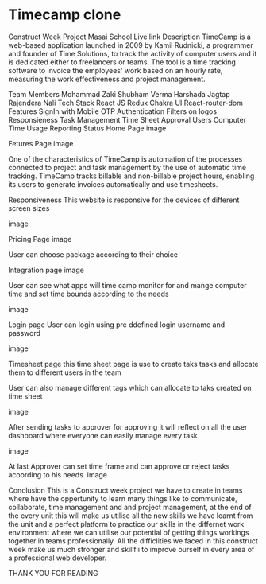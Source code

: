 # Timecamp clone
Construct Week Project Masai School
Live link
Description
TimeCamp is a web-based application launched in 2009 by Kamil Rudnicki, a programmer and founder of Time Solutions, to track the activity of computer users and it is dedicated either to freelancers or teams. The tool is a time tracking software to invoice the employees' work based on an hourly rate, measuring the work effectiveness and project management.

Team Members
Mohammad Zaki
Shubham Verma
Harshada Jagtap
Rajendera Nali
Tech Stack
React JS
Redux
Chakra UI
React-router-dom
Features
SignIn with Mobile OTP Authentication
Filters on logos
Responsieness
Task Management
Time Sheet Approval
Users
Computer Time Usage
Reporting Status
Home Page
image

Fetures Page
image

One of the characteristics of TimeCamp is automation of the processes connected to project and task management by the use of automatic time tracking. TimeCamp tracks billable and non-billable project hours, enabling its users to generate invoices automatically and use timesheets.

Responsiveness
This website is responsive for the devices of different screen sizes

image

Pricing Page
image

User can choose package according to their choice

Integration page
image

User can see what apps will time camp monitor for and mange computer time and set time bounds according to the needs

image

Login page
User can login using pre ddefined login username and password

image

Timesheet page
this time sheet page is use to create taks tasks and allocate them to different users in the team

User can also manage different tags which can allocate to taks created on time sheet

image

After sending tasks to approver for approving it will reflect on all the user dashboard where everyone can easily manage every task

image

At last Approver can set time frame and can approve or reject tasks acoording to his needs.
image

Conclusion
This is a Construct week project we have to create in teams where have the oppertunity to learn many things like to communicate, collaborate, time management and and project management, at the end of the every unit this will make us utilise all the new skills we have learnt from the unit and a perfect platform to practice our skills in the differnet work environment where we can utilise our potential of getting things workings together in teams professionally. All the difficlities we faced in this construct week make us much stronger and skillfli to improve ourself in every area of a professional web developer.

THANK YOU FOR READING

